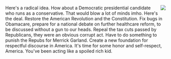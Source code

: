<img src="http://scripting.com/images/2019/10/16/uncleSam.png" border="0" align="right">Here's a radical idea. How about a Democratic presidential candidate who runs as a conservative. That would blow a lot of minds imho. Here's the deal. Restore the American Revolution and the Constitution. Fix bugs in Obamacare, prepare for a national debate on further healthcare reform, to be discussed without a gun to our heads. Repeal the tax cuts passed by Republicans, they were an obvious corrupt act. Have to do something to punish the Repubs for Merrick Garland. Create a new foundation for respectful discourse in America. It's time for some honor and self-respect, America. You've been acting like a spoiled rich kid.
